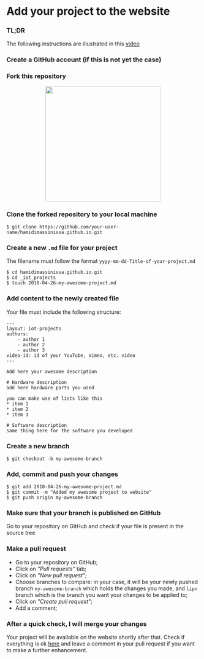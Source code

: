 # Add your project to the website

### TL;DR
The following instructions are illustrated in this [video](https://www.youtube.com/watch?v=RhhsrCXs-eg)

### Create a GitHub account (if this is not yet the case)

### Fork this repository
<p align="center">
    <img src="https://github.com/HamidiMassinissa/hamidimassinissa.github.io/blob/lipn/images/how-to-fork-GitHub.png" height="300"></p> 

### Clone the forked repository to your local machine

    $ git clone https://github.com/your-user-name/hamidimassinissa.github.io.git

### Create a new `.md` file for your project
The filename must follow the format `yyyy-mm-dd-Title-of-your-project.md`

    $ cd hamidimassinissa.github.io.git
    $ cd _iot_projects
    $ touch 2018-04-26-my-awesome-project.md

### Add content to the newly created file
Your file must include the following structure:

    ---
    layout: iot-projects
    authors:
        - author 1
        - author 2
        - author 3
    video-id: id of your YouTube, Vimeo, etc. video
    ---
    
    Add here your awesome description
    
    # Hardware description
    add here hardware parts you used
    
    you can make use of lists like this
    * item 1
    * item 2
    * item 3
    
    # Software description
    same thing here for the software you developed
    
    

### Create a new branch

    $ git checkout -b my-awesome-branch

### Add, commit and push your changes

    $ git add 2018-04-26-my-awesome-project.md
    $ git commit -m "Added my awesome project to website"
    $ git push origin my-awesome-branch

### Make sure that your branch is published on GitHub
Go to your repository on GitHub and check if your file is present in the source tree

### Make a pull request
* Go to your repository on GitHub;
* Click on *"Pull requests"* tab;
* Click on *"New pull request"*;
* Choose branches to compare: in your case, it will be your newly pushed branch `my-awesome-branch` which holds the changes you made, and `lipn` branch which is the branch you want your changes to be applied to;
* Click on *"Create pull request"*;
* Add a comment;

### After a quick check, I will merge your changes
Your project will be available on the website shortly after that. Check if everything is ok [here](https://lipn.univ-paris13.fr/~hamidi/iot_projects/) and leave a comment in your pull request if you want to make a further enhancement.
